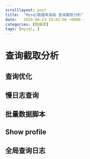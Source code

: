 ```yaml
---
scrolllayout: post
title:  "Mysql数据库高级 查询截取分析"
date:   2020-08-23 19:02:06 +0800--
categories: [数据库]
tags: [mysql, ]  
---
```


# 查询截取分析

## 查询优化

## 慢日志查询

## 批量数据脚本

## Show profile

## 全局查询日志